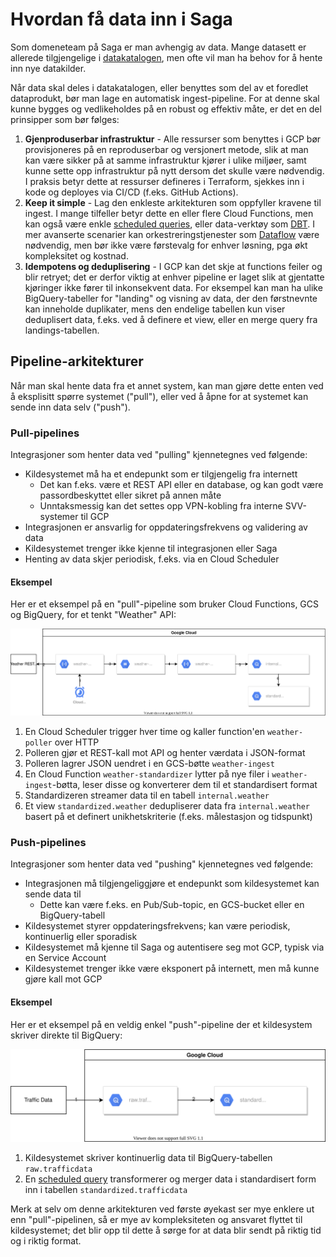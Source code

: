 # Hvordan få data inn i Saga

Som domeneteam på Saga er man avhengig av data. Mange datasett er allerede tilgjengelige i [datakatalogen](https://saga-datacatalog-prod-lszg.ew.r.appspot.com/), men ofte vil man ha behov for å hente inn nye datakilder.

Når data skal deles i datakatalogen, eller benyttes som del av et foredlet dataprodukt, bør man lage en automatisk ingest-pipeline. For at denne skal kunne bygges og vedlikeholdes på en robust og effektiv måte, er det en del prinsipper som bør følges:

1. **Gjenproduserbar infrastruktur** - Alle ressurser som benyttes i GCP bør provisjoneres på en reproduserbar og versjonert metode, slik at man kan være sikker på at samme infrastruktur kjører i ulike miljøer, samt kunne sette opp infrastruktur på nytt dersom det skulle være nødvendig. I praksis betyr dette at ressurser defineres i Terraform, sjekkes inn i kode og deployes via CI/CD (f.eks. GitHub Actions).
1. **Keep it simple** - Lag den enkleste arkitekturen som oppfyller kravene til ingest. I mange tilfeller betyr dette en eller flere Cloud Functions, men kan også være enkle [scheduled queries](https://cloud.google.com/bigquery/docs/scheduling-queries), eller data-verktøy som [DBT](https://www.getdbt.com/). I mer avanserte scenarier kan orkestreringstjenester som [Dataflow](https://cloud.google.com/dataflow) være nødvendig, men bør ikke være førstevalg for enhver løsning, pga økt kompleksitet og kostnad.
1. **Idempotens og deduplisering** - I GCP kan det skje at functions feiler og blir retryet; det er derfor viktig at enhver pipeline er laget slik at gjentatte kjøringer ikke fører til inkonsekvent data. For eksempel kan man ha ulike BigQuery-tabeller for "landing" og visning av data, der den førstnevnte kan inneholde duplikater, mens den endelige tabellen kun viser deduplisert data, f.eks. ved å definere et view, eller en merge query fra landings-tabellen.

## Pipeline-arkitekturer

Når man skal hente data fra et annet system, kan man gjøre dette enten ved å eksplisitt spørre systemet ("pull"), eller ved å åpne for at systemet kan sende inn data selv ("push").

### Pull-pipelines

Integrasjoner som henter data ved "pulling" kjennetegnes ved følgende:

- Kildesystemet må ha et endepunkt som er tilgjengelig fra internett
  - Det kan f.eks. være et REST API eller en database, og kan godt være passordbeskyttet eller sikret på annen måte
  - Unntaksmessig kan det settes opp VPN-kobling fra interne SVV-systemer til GCP
- Integrasjonen er ansvarlig for oppdateringsfrekvens og validering av data
- Kildesystemet trenger ikke kjenne til integrasjonen eller Saga
- Henting av data skjer periodisk, f.eks. via en Cloud Scheduler

#### Eksempel

Her er et eksempel på en "pull"-pipeline som bruker Cloud Functions, GCS og BigQuery, for et tenkt "Weather" API:

![Example poller pipeline](img/example_pipeline_poller.drawio.svg)

1. En Cloud Scheduler trigger hver time og kaller function'en `weather-poller` over HTTP
1. Polleren gjør et REST-kall mot API og henter værdata i JSON-format
1. Polleren lagrer JSON uendret i en GCS-bøtte `weather-ingest`
1. En Cloud Function `weather-standardizer` lytter på nye filer i `weather-ingest`-bøtta, leser disse og konverterer dem til et standardisert format
1. Standardizeren streamer data til en tabell `internal.weather`
1. Et view `standardized.weather` dedupliserer data fra `internal.weather` basert på et definert unikhetskriterie (f.eks. målestasjon og tidspunkt)

### Push-pipelines

Integrasjoner som henter data ved "pushing" kjennetegnes ved følgende:

- Integrasjonen må tilgjengeliggjøre et endepunkt som kildesystemet kan sende data til
  - Dette kan være f.eks. en Pub/Sub-topic, en GCS-bucket eller en BigQuery-tabell
- Kildesystemet styrer oppdateringsfrekvens; kan være periodisk, kontinuerlig eller sporadisk
- Kildesystemet må kjenne til Saga og autentisere seg mot GCP, typisk via en Service Account
- Kildesystemet trenger ikke være eksponert på internett, men må kunne gjøre kall mot GCP

#### Eksempel

Her er et eksempel på en veldig enkel "push"-pipeline der et kildesystem skriver direkte til BigQuery:

![Example BigQuery push pipeline](img/example_pipeline_bigquery.drawio.svg)

1. Kildesystemet skriver kontinuerlig data til BigQuery-tabellen `raw.trafficdata`
1. En [scheduled query](https://cloud.google.com/bigquery/docs/scheduling-queries) transformerer og merger data i standardisert form inn i tabellen `standardized.trafficdata`

Merk at selv om denne arkitekturen ved første øyekast ser mye enklere ut enn "pull"-pipelinen, så er mye av kompleksiteten og ansvaret flyttet til kildesystemet; det blir opp til dette å sørge for at data blir sendt på riktig tid og i riktig format.
